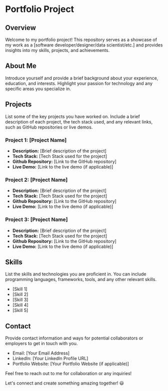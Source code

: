 # Portfolio Project

## Overview

Welcome to my portfolio project! This repository serves as a showcase of my work as a [software developer/designer/data scientist/etc.] and provides insights into my skills, projects, and achievements.

## About Me

Introduce yourself and provide a brief background about your experience, education, and interests. Highlight your passion for technology and any specific areas you specialize in.

## Projects

List some of the key projects you have worked on. Include a brief description of each project, the tech stack used, and any relevant links, such as GitHub repositories or live demos.

### Project 1: [Project Name]

- **Description:** [Brief description of the project]
- **Tech Stack:** [Tech Stack used for the project]
- **Github Repository:** [Link to the GitHub repository]
- **Live Demo:** [Link to the live demo (if applicable)]

### Project 2: [Project Name]

- **Description:** [Brief description of the project]
- **Tech Stack:** [Tech Stack used for the project]
- **Github Repository:** [Link to the GitHub repository]
- **Live Demo:** [Link to the live demo (if applicable)]

### Project 3: [Project Name]

- **Description:** [Brief description of the project]
- **Tech Stack:** [Tech Stack used for the project]
- **Github Repository:** [Link to the GitHub repository]
- **Live Demo:** [Link to the live demo (if applicable)]

## Skills

List the skills and technologies you are proficient in. You can include programming languages, frameworks, tools, and any other relevant skills.

- [Skill 1]
- [Skill 2]
- [Skill 3]
- [Skill 4]
- [Skill 5]

## Contact

Provide contact information and ways for potential collaborators or employers to get in touch with you.

- Email: [Your Email Address]
- LinkedIn: [Your LinkedIn Profile URL]
- Portfolio Website: [Your Portfolio Website (if applicable)]

Feel free to reach out to me for collaboration or any inquiries!

Let's connect and create something amazing together! 😃
